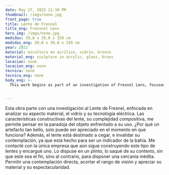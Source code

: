 ```yaml
---
date: May 27, 2022 11:39 PM
thumbnail: /imgs/none.jpg
front_page: true
title: Lente de Fresnel
title_eng: Frensnel Lens
hero_img: /imgs/none.jpg
medidas: 39,8 x 39,8 x 159 cm 
medidas_eng: 39,8 x 39,8 x 159 cm 
year: 2021
material: escultura en acrílico, vidrio, bronce
material_eng: sculpture in acrylic, glass, brass
locacion: none
locacion_eng: none
tecnica: none
tecnica_eng: none
body_eng: >-
  This work begins as part of an investigation of Fresnel Lens, focused in analyzing its material aspects, glass and its electric technology.  The constructive characteristics of the lens, its compositional complexity, allow me to think on the paradox of the object faced with its use. ¿Why can an artifact so beautiful only be appreciated in the moment it works? Further so, the lens is destined to blind and invalidate its contemplation, because it is made to be a display to indicate bays and the lighthouses. I got in touch with the only workshop that still constructs this type of lens and ordered a custom-made one. I located it above a plinth, removed it from its context, without that being the end, but to the contrary, to create an unparalleled closeness.  To allow a direct contemplation, shorten the range of vision and appreciate its material and spectacularism. 


---
```

Esta obra parte con una investigación al Lente de Fresnel, enfocada en analizar su aspecto material, el vidrio y su tecnología eléctrica. Las características constructivas del lente, su complejidad compositiva, me permite pensar en la paradoja del objeto enfrentado a su uso. ¿Por qué un artefacto tan bello, solo puede ser apreciado en el momento en que funciona? Además, el lente está destinado a cegar, e invalidar su contemplación, ya que está hecho para ser un indicador de la bahía. Me contacté con la única empresa que aún sigue construyendo este tipo de lentes y encargué uno. Lo dispuse en un plinto, lo saqué de su contexto, sin que este sea el fin, sino al contrario, para disponer una cercanía inédita. Permitir una contemplación directa, acortar el rango de visión y apreciar su material y su espectacularidad.
